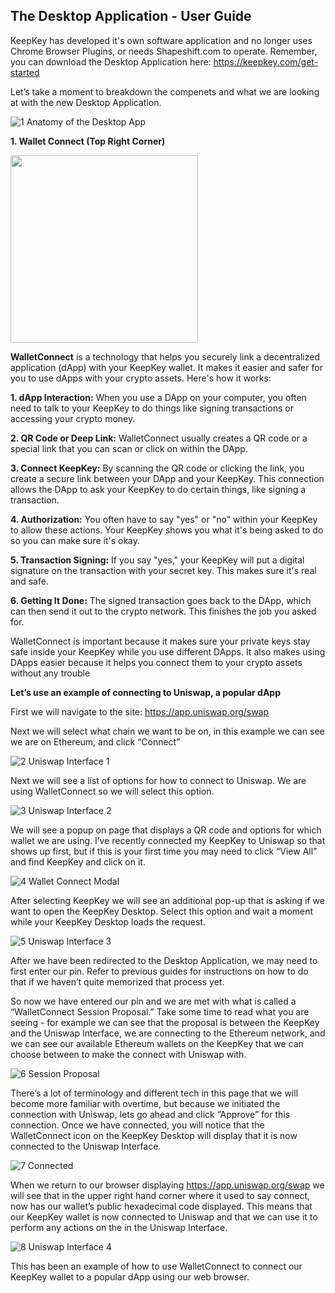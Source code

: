 ## The Desktop Application - User Guide ##

KeepKey has developed it's own software application and no longer uses Chrome Browser Plugins, or needs Shapeshift.com to operate.
Remember, you can download the Desktop Application here: https://keepkey.com/get-started

Let’s take  a moment to breakdown the compenets and what we are looking at with the new Desktop Application.

![1  Anatomy of the Desktop App](https://github.com/BitHighlander/keepkey-docs/assets/47842709/db4370bd-0d4d-4044-bb15-412eae49667d)


**1. Wallet Connect (Top Right Corner)**

<img src="https://github.com/BitHighlander/keepkey-docs/assets/47842709/dad2a0b8-17cd-4540-9920-94d5acbf5227" width="300">


**WalletConnect** is a technology that helps you securely link a decentralized application (dApp) with your KeepKey wallet. It makes it easier and safer for you to use dApps with your crypto assets.
Here's how it works:

**1.	dApp Interaction:** When you use a DApp on your computer, you often need to talk to your KeepKey to do things like signing transactions or accessing your crypto money.

**2.	QR Code or Deep Link:** WalletConnect usually creates a QR code or a special link that you can scan or click on within the DApp.

**3.	Connect KeepKey:** By scanning the QR code or clicking the link, you create a secure link between your DApp and your KeepKey. This connection allows the DApp to ask your KeepKey to do certain things, like signing a transaction.

**4.	Authorization:** You often have to say "yes" or "no" within your KeepKey to allow these actions. Your KeepKey shows you what it's being asked to do so you can make sure it's okay.

**5.	Transaction Signing:** If you say "yes," your KeepKey will put a digital signature on the transaction with your secret key. This makes sure it's real and safe.

**6.	Getting It Done:** The signed transaction goes back to the DApp, which can then send it out to the crypto network. This finishes the job you asked for.

WalletConnect is important because it makes sure your private keys stay safe inside your KeepKey while you use different DApps. It also makes using DApps easier because it helps you connect them to your crypto assets without any trouble



**Let’s use an example of connecting to Uniswap, a popular dApp**


First we will navigate to the site: https://app.uniswap.org/swap

Next we will select what chain we want to be on, in this example we can see we are on Ethereum, and click “Connect”

![2 Uniswap Interface 1](https://github.com/BitHighlander/keepkey-docs/assets/47842709/e2931b64-4d59-4138-ba00-b8977207aff4)

Next we will see a list of options for how to connect to Uniswap. We are using WalletConnect so we will select this option.

![3 Uniswap Interface 2](https://github.com/BitHighlander/keepkey-docs/assets/47842709/fcfbf952-c62f-432d-8e4f-f148b6a9d7b0)

We will see a popup on page that displays a QR code and options for which wallet we are using. 
I’ve recently connected my KeepKey to Uniswap so that shows up first, but if this is your first time you may need to click “View All” and find KeepKey and click on it. 

![4 Wallet Connect Modal](https://github.com/BitHighlander/keepkey-docs/assets/47842709/91b98777-5c19-4590-bc24-1fa4557403e5)

After selecting KeepKey we will see an additional pop-up that is asking if we want to open the KeepKey Desktop. 
Select this option and wait a moment while your KeepKey Desktop loads the request.

![5 Uniswap Interface 3](https://github.com/BitHighlander/keepkey-docs/assets/47842709/984fde08-acc6-4883-a3d4-0406ba1bb736)

After we have been redirected to the Desktop Application, we may need to first enter our pin. 
Refer to previous guides for instructions on how to do that if we haven’t quite memorized that process yet. 

So now we have entered our pin and we are met with what is called a “WalletConnect Session Proposal.” 
Take some time to read what you are seeing - for example we can see that the proposal is between the KeepKey and the Uniswap Interface, we are connecting to the Ethereum network, and we can see our available Ethereum wallets on the KeepKey that we can choose between to make the connect with Uniswap with. 

![6 Session Proposal](https://github.com/BitHighlander/keepkey-docs/assets/47842709/f02cad05-f426-492a-a5c9-794f0a289a47)

There’s a lot of terminology and different tech in this page that we will become more familiar with overtime, 
but because we initiated the connection with Uniswap, lets go ahead and click “Approve” for this connection.
Once we have connected, you will notice that the WalletConnect icon on the KeepKey Desktop will display that it is now connected to the Uniswap Interface.

![7 Connected](https://github.com/BitHighlander/keepkey-docs/assets/47842709/47b476c0-cc10-435b-afca-f63b79d2f028)

When we return to our browser displaying https://app.uniswap.org/swap we will see that in the upper right hand corner where it used to say connect, now has our wallet’s public hexadecimal code displayed. This means that our KeepKey wallet is now connected to Uniswap and that we can use it to perform any actions on the in the Uniswap Interface.

![8 Uniswap Interface 4](https://github.com/BitHighlander/keepkey-docs/assets/47842709/afe95a1f-9271-4d10-9bc9-06c316e5f43f)

This has been an example of how to use WalletConnect to connect our KeepKey wallet to a popular dApp using our web browser.







